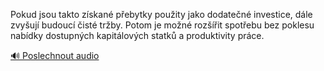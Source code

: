 
Pokud jsou takto získané přebytky použity jako dodatečné investice, dále zvyšují budoucí čisté tržby. Potom je možné rozšířit spotřebu bez poklesu nabídky dostupných kapitálových statků a produktivity práce.

[🔊 Poslechnout audio](/data/7-paragraphs/audio/chapter_93/para_005-Pokud-jsou-takto-zskan-pebytky-pouity-jako-dod.mp3)

